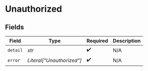 # Unauthorized


## Fields

| Field                     | Type                      | Required                  | Description               |
| ------------------------- | ------------------------- | ------------------------- | ------------------------- |
| `detail`                  | *str*                     | :heavy_check_mark:        | N/A                       |
| `error`                   | *Literal["Unauthorized"]* | :heavy_check_mark:        | N/A                       |